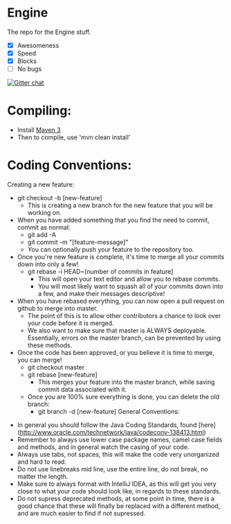 Engine
======

The repo for the Engine stuff.


- [x] Awesomeness
- [x] Speed
- [x] Blocks
- [ ] No bugs

[![Gitter chat](https://badges.gitter.im/CogzMC/Engine.png)](https://gitter.im/CogzMC/Engine)

Compiling:
======
* Install [Maven 3](http://maven.apache.org/download.html)
* Then to compile, use 'mvn clean install'

Coding Conventions:
======

Creating a new feature:
  - git checkout -b [new-feature]
    - This is creating a new branch for the new feature that you will be working on.
  - When you have added something that you find the need to commit, commit as normal:
    - git add -A
    - git commit -m "[feature-message]"
    - You can optionally push your feature to the repository too.
  - Once you're new feature is complete, it's time to merge all your commits down into only a few!
    - git rebase -i HEAD~[number of commits in feature]
      - This will open your text editor and allow you to rebase commits.
      - You will most likely want to squash all of your commits down into a few, and make their messages descriptive!
  - When you have rebased everything, you can now open a pull request on github to merge into master.
    - The point of this is to allow other contributors a chance to look over your code before it is merged.
    - We also want to make sure that master is ALWAYS deployable. Essentially, errors on the master branch, can be             prevented by using these methods.
  - Once the code has been approved, or you believe it is time to merge, you can merge!
    - git checkout master
    - git rebase [new-feature]
      - This merges your feature into the master branch, while saving commit data associated with it.
    - Once you are 100% sure everything is done, you can delete the old branch:
      - git branch -d [new-feature]
General Conventions:
* In general you should follow the Java Coding Standards, found [here] (http://www.oracle.com/technetwork/java/codeconv-138413.html)
* Remember to always use lower case package names, camel case fields and methods, and in general watch the casing of your code.
* Always use tabs, not spaces, this will make the code very unorganized and hard to read.
* Do not use linebreaks mid line, use the entire line, do not break, no matter the length.
* Make sure to always format with IntelliJ IDEA, as this will get you very close to what your code should look like, in regards to these standards.
* Do not supress deprecated methods, at some point in time, there is a good chance that these will finally be replaced with a different method, and are much easier to find if not supressed.
